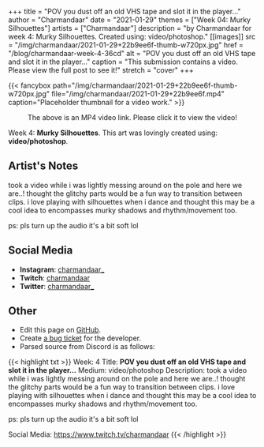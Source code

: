 +++
title =       "POV you dust off an old VHS tape and slot it in the player…"
author =      "Charmandaar"
date =        "2021-01-29"
themes =      ["Week 04: Murky Silhouettes"]
artists =     ["Charmandaar"]
description = "by Charmandaar for week 4: Murky Silhouettes. Created using: video/photoshop."
[[images]]
      src = "/img/charmandaar/2021-01-29+22b9ee6f-thumb-w720px.jpg"
      href = "/blog/charmandaar-week-4-36cd"
      alt = "POV you dust off an old VHS tape and slot it in the player…"
      caption = "This submission contains a video. Please view the full post to see it!"
      stretch = "cover"
+++

{{< fancybox path="/img/charmandaar/2021-01-29+22b9ee6f-thumb-w720px.jpg" file="/img/charmandaar/2021-01-29+22b9ee6f.mp4" caption="Placeholder thumbnail for a video work." >}}
<p style="text-align: center">The above is an MP4 video link. Please click it to view the video!</p>


Week 4: **Murky Silhouettes**. This art was lovingly created using: **video/photoshop**.

## Artist's Notes

took a video while i was lightly messing around on the pole and here we are..! thought the glitchy parts would be a fun way to transition between clips. i love playing with silhouettes when i dance and thought this may be a cool idea to encompasses murky shadows and rhythm/movement too. 

ps: pls turn up the audio it's a bit soft lol

## Social Media

- **Instagram**: <a href='https://instagram.com/charmandaar_' target='_blank'>charmandaar_</a>
- **Twitch**: <a href='https://twitch.tv/charmandaar' target='_blank'>charmandaar</a>
- **Twitter**: <a href='https://twitter.com/charmandaar_' target='_blank'>charmandaar_</a>

## Other

- Edit this page on [GitHub](https://github.com/teaminkling/web-refresh/edit/main/content/blog/charmandaar-week-4-36cd.md).
- Create [a bug ticket](https://github.com/teaminkling/web-refresh/issues/new?assignees=&labels=bug&template=problem-report.md&title=) for the developer.
- Parsed source from Discord is as follows:

{{< highlight txt >}}
Week: 4
Title: **POV you dust off an old VHS tape and slot it in the player…**
Medium: video/photoshop
Description: took a video while i was lightly messing around on the pole and here we are..! thought the glitchy parts would be a fun way to transition between clips. i love playing with silhouettes when i dance and thought this may be a cool idea to encompasses murky shadows and rhythm/movement too. 

ps: pls turn up the audio it's a bit soft lol
 
Social Media: https://www.twitch.tv/charmandaar
{{< /highlight >}}